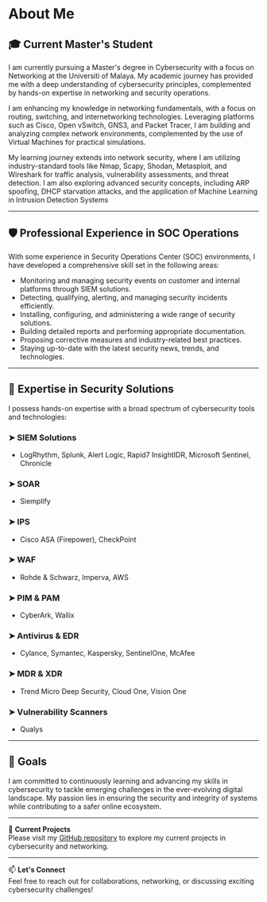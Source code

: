 # About Me

## 🎓 Current Master's Student  
I am currently pursuing a Master's degree in Cybersecurity with a focus on Networking at the Universiti of Malaya. My academic journey has provided me with a deep understanding of cybersecurity principles, complemented by hands-on expertise in networking and security operations.

I am enhancing my knowledge in networking fundamentals, with a focus on routing, switching, and internetworking technologies. Leveraging platforms such as Cisco, Open vSwitch, GNS3, and Packet Tracer, I am building and analyzing complex network environments, complemented by the use of Virtual Machines for practical simulations.

My learning journey extends into network security, where I am utilizing industry-standard tools like Nmap, Scapy, Shodan, Metasploit, and Wireshark for traffic analysis, vulnerability assessments, and threat detection. I am also exploring advanced security concepts, including ARP spoofing, DHCP starvation attacks, and the application of Machine Learning in Intrusion Detection Systems

---

## 🛡️ Professional Experience in SOC Operations  
With some experience in Security Operations Center (SOC) environments, I have developed a comprehensive skill set in the following areas:  
- Monitoring and managing security events on customer and internal platforms through SIEM solutions.  
- Detecting, qualifying, alerting, and managing security incidents efficiently.  
- Installing, configuring, and administering a wide range of security solutions.  
- Building detailed reports and performing appropriate documentation.  
- Proposing corrective measures and industry-related best practices.  
- Staying up-to-date with the latest security news, trends, and technologies.

---

## 🔧 Expertise in Security Solutions  
I possess hands-on expertise with a broad spectrum of cybersecurity tools and technologies:

### ➤ **SIEM Solutions**  
- LogRhythm, Splunk, Alert Logic, Rapid7 InsightIDR, Microsoft Sentinel, Chronicle

### ➤ **SOAR**  
- Siemplify  

### ➤ **IPS**  
- Cisco ASA (Firepower), CheckPoint  

### ➤ **WAF**  
- Rohde & Schwarz, Imperva, AWS  

### ➤ **PIM & PAM**  
- CyberArk, Wallix  

### ➤ **Antivirus & EDR**  
- Cylance, Symantec, Kaspersky, SentinelOne, McAfee  

### ➤ **MDR & XDR**  
- Trend Micro Deep Security, Cloud One, Vision One

### ➤ **Vulnerability Scanners**  
- Qualys  

---

## 🌟 Goals  
I am committed to continuously learning and advancing my skills in cybersecurity to tackle emerging challenges in the ever-evolving digital landscape. My passion lies in ensuring the security and integrity of systems while contributing to a safer online ecosystem.

---

📂 **Current Projects**  
Please visit my [GitHub repository](https://github.com/andykm/andykm.github.io) to explore my current projects in cybersecurity and networking.

---

📫 **Let's Connect**  
Feel free to reach out for collaborations, networking, or discussing exciting cybersecurity challenges!
